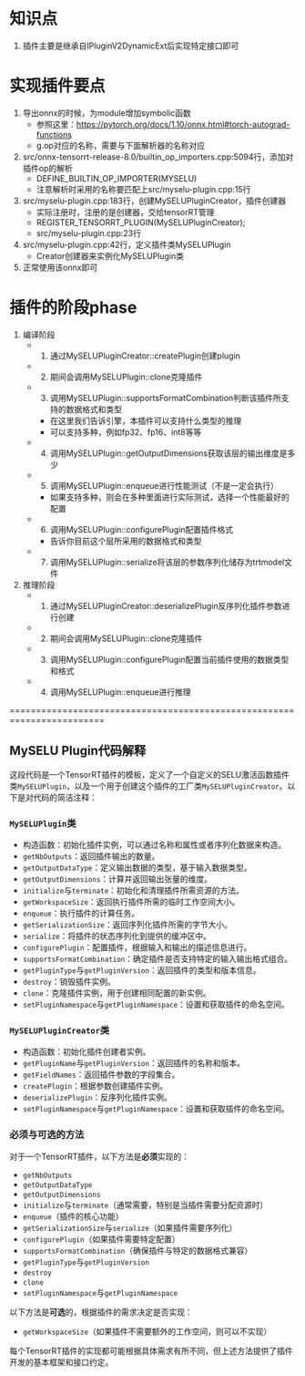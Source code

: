 # 知识点
1. 插件主要是继承自IPluginV2DynamicExt后实现特定接口即可

# 实现插件要点
1. 导出onnx的时候，为module增加symbolic函数
    - 参照这里：https://pytorch.org/docs/1.10/onnx.html#torch-autograd-functions
    - g.op对应的名称，需要与下面解析器的名称对应
2. src/onnx-tensorrt-release-8.0/builtin_op_importers.cpp:5094行，添加对插件op的解析
    - DEFINE_BUILTIN_OP_IMPORTER(MYSELU)
    - 注意解析时采用的名称要匹配上src/myselu-plugin.cpp:15行
3. src/myselu-plugin.cpp:183行，创建MySELUPluginCreator，插件创建器
    - 实际注册时，注册的是创建器，交给tensorRT管理
    - REGISTER_TENSORRT_PLUGIN(MySELUPluginCreator);
    - src/myselu-plugin.cpp:23行
4. src/myselu-plugin.cpp:42行，定义插件类MySELUPlugin
    - Creator创建器来实例化MySELUPlugin类
5. 正常使用该onnx即可

# 插件的阶段phase
1. 编译阶段
    - 1. 通过MySELUPluginCreator::createPlugin创建plugin
    - 2. 期间会调用MySELUPlugin::clone克隆插件
    - 3. 调用MySELUPlugin::supportsFormatCombination判断该插件所支持的数据格式和类型
        - 在这里我们告诉引擎，本插件可以支持什么类型的推理
        - 可以支持多种，例如fp32、fp16、int8等等
    - 4. 调用MySELUPlugin::getOutputDimensions获取该层的输出维度是多少
    - 5. 调用MySELUPlugin::enqueue进行性能测试（不是一定会执行）
        - 如果支持多种，则会在多种里面进行实际测试，选择一个性能最好的配置
    - 6. 调用MySELUPlugin::configurePlugin配置插件格式
        - 告诉你目前这个层所采用的数据格式和类型
    - 7. 调用MySELUPlugin::serialize将该层的参数序列化储存为trtmodel文件
2. 推理阶段
    - 1. 通过MySELUPluginCreator::deserializePlugin反序列化插件参数进行创建
    - 2. 期间会调用MySELUPlugin::clone克隆插件
    - 3. 调用MySELUPlugin::configurePlugin配置当前插件使用的数据类型和格式
    - 4. 调用MySELUPlugin::enqueue进行推理

========================================================================

## MySELU Plugin代码解释
这段代码是一个TensorRT插件的模板，定义了一个自定义的SELU激活函数插件类`MySELUPlugin`，以及一个用于创建这个插件的工厂类`MySELUPluginCreator`。以下是对代码的简洁注释：

### `MySELUPlugin`类

- 构造函数：初始化插件实例，可以通过名称和属性或者序列化数据来构造。
- `getNbOutputs`：返回插件输出的数量。
- `getOutputDataType`：定义输出数据的类型，基于输入数据类型。
- `getOutputDimensions`：计算并返回输出张量的维度。
- `initialize`与`terminate`：初始化和清理插件所需资源的方法。
- `getWorkspaceSize`：返回执行插件所需的临时工作空间大小。
- `enqueue`：执行插件的计算任务。
- `getSerializationSize`：返回序列化插件所需的字节大小。
- `serialize`：将插件的状态序列化到提供的缓冲区中。
- `configurePlugin`：配置插件，根据输入和输出的描述信息进行。
- `supportsFormatCombination`：确定插件是否支持特定的输入输出格式组合。
- `getPluginType`与`getPluginVersion`：返回插件的类型和版本信息。
- `destroy`：销毁插件实例。
- `clone`：克隆插件实例，用于创建相同配置的新实例。
- `setPluginNamespace`与`getPluginNamespace`：设置和获取插件的命名空间。

### `MySELUPluginCreator`类

- 构造函数：初始化插件创建者实例。
- `getPluginName`与`getPluginVersion`：返回插件的名称和版本。
- `getFieldNames`：返回插件参数的字段集合。
- `createPlugin`：根据参数创建插件实例。
- `deserializePlugin`：反序列化插件实例。
- `setPluginNamespace`与`getPluginNamespace`：设置和获取插件的命名空间。

### 必须与可选的方法

对于一个TensorRT插件，以下方法是**必须**实现的：
- `getNbOutputs`
- `getOutputDataType`
- `getOutputDimensions`
- `initialize`与`terminate`（通常需要，特别是当插件需要分配资源时）
- `enqueue`（插件的核心功能）
- `getSerializationSize`与`serialize`（如果插件需要序列化）
- `configurePlugin`（如果插件需要特定配置）
- `supportsFormatCombination`（确保插件与特定的数据格式兼容）
- `getPluginType`与`getPluginVersion`
- `destroy`
- `clone`
- `setPluginNamespace`与`getPluginNamespace`

以下方法是**可选**的，根据插件的需求决定是否实现：
- `getWorkspaceSize`（如果插件不需要额外的工作空间，则可以不实现）

每个TensorRT插件的实现都可能根据具体需求有所不同，但上述方法提供了插件开发的基本框架和接口约定。